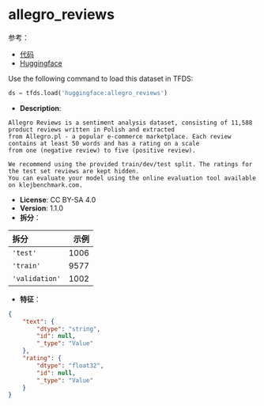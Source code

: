 # allegro_reviews

参考：

- [代码](https://github.com/huggingface/datasets/blob/master/datasets/allegro_reviews)
- [Huggingface](https://huggingface.co/datasets/allegro_reviews)

Use the following command to load this dataset in TFDS:

```python
ds = tfds.load('huggingface:allegro_reviews')
```

- **Description**:

```
Allegro Reviews is a sentiment analysis dataset, consisting of 11,588 product reviews written in Polish and extracted
from Allegro.pl - a popular e-commerce marketplace. Each review contains at least 50 words and has a rating on a scale
from one (negative review) to five (positive review).

We recommend using the provided train/dev/test split. The ratings for the test set reviews are kept hidden.
You can evaluate your model using the online evaluation tool available on klejbenchmark.com.
```

- **License**: CC BY-SA 4.0
- **Version**: 1.1.0
- **拆分**：

拆分 | 示例
:-- | --:
`'test'` | 1006
`'train'` | 9577
`'validation'` | 1002

- **特征**：

```json
{
    "text": {
        "dtype": "string",
        "id": null,
        "_type": "Value"
    },
    "rating": {
        "dtype": "float32",
        "id": null,
        "_type": "Value"
    }
}
```
